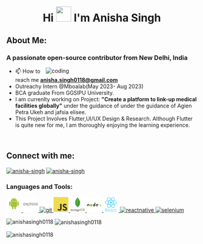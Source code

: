 <h1 align="center">Hi <img src="src/Hi.gif" width="40px" height="40px" style="max-width: 10%;"> I'm Anisha Singh</h1>
<h2>About Me:</h2>
<h3 align="left">A passionate open-source contributor from New Delhi, India</h3>

<img align="right" alt="coding" width="400" src="https://media.tenor.com/S59bPkT0pqcAAAAC/programming.gif">

- 📫 How to reach me **anisha.singh0118@gmail.com**
- Outreachy Intern @Mboalab(May 2023- Aug 2023)
- BCA graduate From GGSIPU University.
- I am currenlty working on Project: **"Create a platform to link-up medical facilities globally"** under the guidance of under the guidance of Agien Petra Ukeh and jafsia elisee.
- This Project Involves Flutter,UI/UX Design & Research. Although Flutter is quite new for me, I am thoroughly enjoying the learning experience.
<br>
<h2 align="left">Connect with me:</h2>
<p align="left">
<a href="https://www.linkedin.com/in/anisha-singh-1b09a7202/" target="blank"><img align="center" src="https://raw.githubusercontent.com/rahuldkjain/github-profile-readme-generator/master/src/images/icons/Social/linked-in-alt.svg" alt="anisha-singh" height="30" width="40" /></a>
<a href="https://twitter.com/anisha_singh257" target="blank"><img align="center" src="https://upload.wikimedia.org/wikipedia/commons/thumb/6/6f/Logo_of_Twitter.svg/1200px-Logo_of_Twitter.svg.png" alt="anisha-singh" height="30" width="40" /></a>  
</p>

<h3 align="left">Languages and Tools:</h3>
<p align="left"> <a href="https://developer.android.com" target="_blank" rel="noreferrer"> <img src="https://raw.githubusercontent.com/devicons/devicon/master/icons/android/android-original-wordmark.svg" alt="android" width="40" height="40"/> </a> <a href="https://expressjs.com" target="_blank" rel="noreferrer"> <img src="https://raw.githubusercontent.com/devicons/devicon/master/icons/express/express-original-wordmark.svg" alt="express" width="40" height="40"/> </a> <a href="https://git-scm.com/" target="_blank" rel="noreferrer"> <img src="https://www.vectorlogo.zone/logos/git-scm/git-scm-icon.svg" alt="git" width="40" height="40"/> </a> <a href="https://developer.mozilla.org/en-US/docs/Web/JavaScript" target="_blank" rel="noreferrer"> <img src="https://raw.githubusercontent.com/devicons/devicon/master/icons/javascript/javascript-original.svg" alt="javascript" width="40" height="40"/> </a> <a href="https://www.mongodb.com/" target="_blank" rel="noreferrer"> <img src="https://raw.githubusercontent.com/devicons/devicon/master/icons/mongodb/mongodb-original-wordmark.svg" alt="mongodb" width="40" height="40"/> </a> <a href="https://nodejs.org" target="_blank" rel="noreferrer"> <img src="https://raw.githubusercontent.com/devicons/devicon/master/icons/nodejs/nodejs-original-wordmark.svg" alt="nodejs" width="40" height="40"/> </a> <a href="https://reactjs.org/" target="_blank" rel="noreferrer"> <img src="https://raw.githubusercontent.com/devicons/devicon/master/icons/react/react-original-wordmark.svg" alt="react" width="40" height="40"/> </a> <a href="https://reactnative.dev/" target="_blank" rel="noreferrer"> <img src="https://reactnative.dev/img/header_logo.svg" alt="reactnative" width="40" height="40"/> </a> <a href="https://www.selenium.dev" target="_blank" rel="noreferrer"> <img src="https://raw.githubusercontent.com/detain/svg-logos/780f25886640cef088af994181646db2f6b1a3f8/svg/selenium-logo.svg" alt="selenium" width="40" height="40"/> </a> </p>

<p><img align="left" src="https://github-readme-stats.vercel.app/api/top-langs?username=anishasingh0118&show_icons=true&locale=en&layout=compact" alt="anishasingh0118" /></p>

<p>&nbsp;<img align="center" src="https://github-readme-stats.vercel.app/api?username=anishasingh0118&show_icons=true&locale=en" alt="anishasingh0118" /></p>

<p><img align="center" src="https://github-readme-streak-stats.herokuapp.com/?user=anishasingh0118&" alt="anishasingh0118" /></p>
